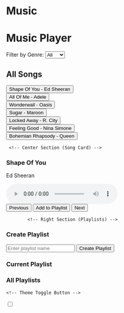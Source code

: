 # Music
<!DOCTYPE html>
<html lang="en">

<head>
    <meta charset="UTF-8">
    <meta name="viewport" content="width=device-width, initial-scale=1.0">
    <title>Music Player</title>
    <link rel="stylesheet" href="styles.css">
</head>

<body>
    <div class="container">
        <h1>Music Player</h1>
        <div class="music-player">
            <!-- Left Section (All Songs and Genre Filter) -->
            <div id="allSongsSection">
                <label for="genreFilter">Filter by Genre:</label>
                <select id="genreFilter">
                    <option value="All">All</option>
                    <option value="Pop">Pop</option>
                    <option value="Rock">Rock</option>
                    <option value="Jazz">Jazz</option>
                </select>

   <h2>All Songs</h2>
                <div id="allSongs">
                    <div class="song-item" data-genre="Pop" onclick="playSong('Shape Of You', 'Ed Sheeran', 'https://example.com/shape_of_you.jpg', 'https://example.com/shape_of_you.mp3')">
                        <button>Shape Of You - Ed Sheeran</button>
                    </div>
                    <div class="song-item" data-genre="Pop" onclick="playSong('All Of Me', 'Adele', 'https://example.com/all_of_me.jpg', 'https://example.com/all_of_me.mp3')">
                        <button>All Of Me - Adele</button>
                    </div>
                    <div class="song-item" data-genre="Rock" onclick="playSong('Wonderwall', 'Oasis', 'https://example.com/wonderwall.jpg', 'https://example.com/wonderwall.mp3')">
                        <button>Wonderwall - Oasis</button>
                    </div>
                    <div class="song-item" data-genre="Pop" onclick="playSong('Sugar', 'Maroon', 'https://example.com/sugar.jpg', 'https://example.com/sugar.mp3')">
                        <button>Sugar - Maroon</button>
                    </div>
                    <div class="song-item" data-genre="Pop" onclick="playSong('Locked Away', 'R. City', 'https://example.com/locked_away.jpg', 'https://example.com/locked_away.mp3')">
                        <button>Locked Away - R. City</button>
                    </div>
                    <div class="song-item" data-genre="Jazz" onclick="playSong('Feeling Good', 'Nina Simone', 'https://example.com/feeling_good.jpg', 'https://example.com/feeling_good.mp3')">
                        <button>Feeling Good - Nina Simone</button>
                    </div>
                    <div class="song-item" data-genre="Rock" onclick="playSong('Bohemian Rhapsody', 'Queen', 'https://example.com/bohemian_rhapsody.jpg', 'https://example.com/bohemian_rhapsody.mp3')">
                        <button>Bohemian Rhapsody - Queen</button>
                    </div>
                </div>
            </div>

     <!-- Center Section (Song Card) -->
   <div id="songCardSection">
                <div class="song-card">
                    <img src="https://example.com/shape_of_you.jpg" alt="Song Image" id="songImage" style="display: none;">
                    <h3 id="songTitle">Shape Of You</h3>
                    <p id="songArtist">Ed Sheeran</p>
                    <audio controls id="audioPlayer">
                        <source src="https://example.com/shape_of_you.mp3" type="audio/mpeg">
                        Your browser does not support the audio tag.
                    </audio>
                    <div class="controls">
                        <button onclick="previousSong()">Previous</button>
                        <button onclick="addToPlaylist()">Add to Playlist</button>
                        <button onclick="nextSong()">Next</button>
                    </div>
                </div>
            </div>

            <!-- Right Section (Playlists) -->
   <div id="playlistSection">
                <h3>Create Playlist</h3>
                <input type="text" id="playlistInput" placeholder="Enter playlist name">
                <button id="playlistBtn">Create Playlist</button>

   <h3>Current Playlist</h3>
                <ul id="currentPlaylist"></ul>

   <h3>All Playlists</h3>
                <div id="allPlaylists">
                    <!-- Each playlist will show similar to song list -->
                </div>
            </div>
        </div>
    </div>

    <!-- Theme Toggle Button -->
<div id="themeToggle">
        <label class="switch">
            <input type="checkbox" id="themeSwitch">
            <span class="slider round"></span>
        </label>
    </div>

  <script src="script.js"></script>
</body>

</html>
